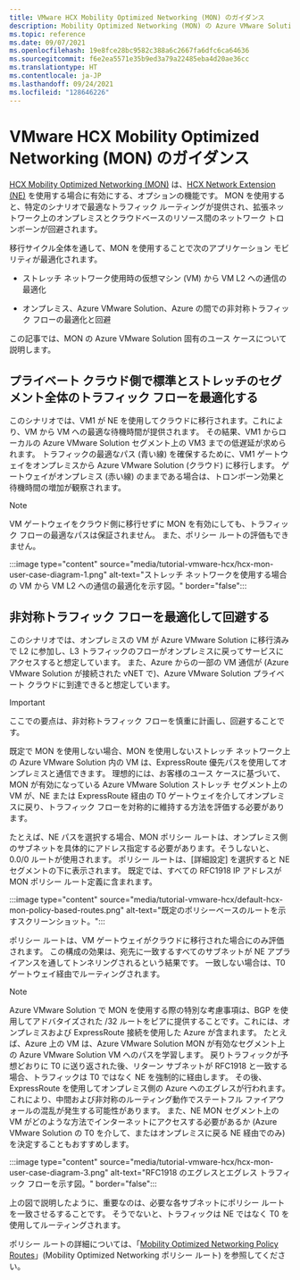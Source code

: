 ```yaml
---
title: VMware HCX Mobility Optimized Networking (MON) のガイダンス
description: Mobility Optimized Networking (MON) の Azure VMware Solution 固有のユース ケースについて説明します。
ms.topic: reference
ms.date: 09/07/2021
ms.openlocfilehash: 19e8fce28bc9582c388a6c2667fa6dfc6ca64636
ms.sourcegitcommit: f6e2ea5571e35b9ed3a79a22485eba4d20ae36cc
ms.translationtype: HT
ms.contentlocale: ja-JP
ms.lasthandoff: 09/24/2021
ms.locfileid: "128646226"
---
```

# <a name="vmware-hcx-mobility-optimized-networking-mon-guidance"></a>VMware HCX Mobility Optimized Networking (MON) のガイダンス

[HCX Mobility Optimized Networking (MON)](https://docs.vmware.com/en/VMware-HCX/4.2/hcx-user-guide/GUID-0E254D74-60A9-479C-825D-F373C41F40BC.html) は、[HCX Network Extension (NE)](configure-hcx-network-extension.md) を使用する場合に有効にする、オプションの機能です。 MON を使用すると、特定のシナリオで最適なトラフィック ルーティングが提供され、拡張ネットワーク上のオンプレミスとクラウドベースのリソース間のネットワーク トロンボーンが回避されます。 

移行サイクル全体を通して、MON を使用することで次のアプリケーション モビリティが最適化されます。

- ストレッチ ネットワーク使用時の仮想マシン (VM) から VM L2 への通信の最適化 

- オンプレミス、Azure VMware Solution、Azure の間での非対称トラフィック フローの最適化と回避


この記事では、MON の Azure VMware Solution 固有のユース ケースについて説明します。


## <a name="optimize-traffic-flows-across-standard-and-stretched-segments-on-the-private-cloud-side"></a>プライベート クラウド側で標準とストレッチのセグメント全体のトラフィック フローを最適化する 

このシナリオでは、VM1 が NE を使用してクラウドに移行されます。これにより、VM から VM への最適な待機時間が提供されます。 その結果、VM1 からローカルの Azure VMware Solution セグメント上の VM3 までの低遅延が求められます。 トラフィックの最適なパス (青い線) を確保するために、VM1 ゲートウェイをオンプレミスから Azure VMware Solution (クラウド) に移行します。 ゲートウェイがオンプレミス (赤い線) のままである場合は、トロンボーン効果と待機時間の増加が観察されます。 

>[!NOTE]
>VM ゲートウェイをクラウド側に移行せずに MON を有効にしても、トラフィック フローの最適なパスは保証されません。  また、ポリシー ルートの評価もできません。

:::image type="content" source="media/tutorial-vmware-hcx/hcx-mon-user-case-diagram-1.png" alt-text="ストレッチ ネットワークを使用する場合の VM から VM L2 への通信の最適化を示す図。" border="false":::



## <a name="optimize-and-avoid-asymmetric-traffic-flows"></a>非対称トラフィック フローを最適化して回避する 

このシナリオでは、オンプレミスの VM が Azure VMware Solution に移行済みで L2 に参加し、L3 トラフィックのフローがオンプレミスに戻ってサービスにアクセスすると想定しています。 また、Azure からの一部の VM 通信が (Azure VMware Solution が接続された vNET で)、Azure VMware Solution プライベート クラウドに到達できると想定しています。

>[!IMPORTANT]
>ここでの要点は、非対称トラフィック フローを慎重に計画し、回避することです。 

既定で MON を使用しない場合、MON を使用しないストレッチ ネットワーク上の Azure VMware Solution 内の VM は、ExpressRoute 優先パスを使用してオンプレミスと通信できます。 理想的には、お客様のユース ケースに基づいて、MON が有効になっている Azure VMware Solution ストレッチ セグメント上の VM が、NE または ExpressRoute 経由の T0 ゲートウェイを介してオンプレミスに戻り、トラフィック フローを対称的に維持する方法を評価する必要があります。

たとえば、NE パスを選択する場合、MON ポリシー ルートは、オンプレミス側のサブネットを具体的にアドレス指定する必要があります。そうしないと、0.0/0 ルートが使用されます。 ポリシー ルートは、[詳細設定] を選択すると NE セグメントの下に表示されます。 既定では、すべての RFC1918 IP アドレスが MON ポリシー ルート定義に含まれます。 

:::image type="content" source="media/tutorial-vmware-hcx/default-hcx-mon-policy-based-routes.png" alt-text="既定のポリシーベースのルートを示すスクリーンショット。":::

ポリシー ルートは、VM ゲートウェイがクラウドに移行された場合にのみ評価されます。 この構成の効果は、宛先に一致するすべてのサブネットが NE アプライアンスを通してトンネリングされるという結果です。  一致しない場合は、T0 ゲートウェイ経由でルーティングされます。

>[!NOTE]
>Azure VMware Solution で MON を使用する際の特別な考慮事項は、BGP を使用してアドバタイズされた /32 ルートをピアに提供することです。これには、オンプレミスおよび ExpressRoute 接続を使用した Azure が含まれます。 たとえば、Azure 上の VM は、Azure VMware Solution MON が有効なセグメント上の Azure VMware Solution VM へのパスを学習します。 戻りトラフィックが予想どおりに T0 に送り返された後、リターン サブネットが RFC1918 と一致する場合、トラフィックは T0 ではなく NE を強制的に経由します。  その後、ExpressRoute を使用してオンプレミス側の Azure へのエグレスが行われます。  これにより、中間および非対称のルーティング動作でステートフル ファイアウォールの混乱が発生する可能性があります。 また、NE MON セグメント上の VM がどのような方法でインターネットにアクセスする必要があるか (Azure VMware Solution の T0 を介して、またはオンプレミスに戻る NE 経由でのみ) を決定することもおすすめします。

:::image type="content" source="media/tutorial-vmware-hcx/hcx-mon-user-case-diagram-3.png" alt-text="RFC1918 のエグレスとエグレス トラフィック フローを示す図。" border="false":::

上の図で説明したように、重要なのは、必要な各サブネットにポリシー ルートを一致させるすることです。 そうでないと、トラフィックは NE ではなく T0 を使用してルーティングされます。

 
ポリシー ルートの詳細については、「[Mobility Optimized Networking Policy Routes](https://docs.vmware.com/en/VMware-HCX/4.1/hcx-user-guide/GUID-F45B1DB5-C640-4A75-AEC5-45C58B1C9D63.html)」(Mobility Optimized Networking ポリシー ルート) を参照してください。

